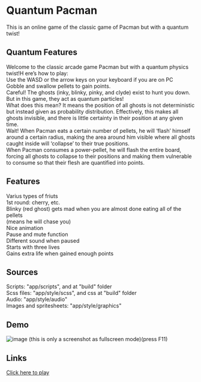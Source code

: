 # Quantum Pacman 

This is an online game of the classic game of Pacman but with a quantum twist!

## Quantum Features
Welcome to the classic arcade game Pacman but with a quantum physics twist!H ere’s how to play:
<br> Use the WASD or the arrow keys on your keyboard if you are on PC
<br> Gobble and swallow pellets to gain points.
<br> Careful! The ghosts (inky, blinky, pinky, and clyde) exist to hunt you down. But in this game, they act as quantum particles!
<br> What does this mean? It means the position of all ghosts is not deterministic but instead given as probability distribution. Effectively, this makes all ghosts invisible, and there is little certainty in their position at any given time.
<br> Wait! When Pacman eats a certain number of pellets, he will ‘flash’ himself around a certain radius, making the area around him visible where all ghosts caught inside will ‘collapse’ to their true positions. 
<br> When Pacman consumes a power-pellet, he will flash the entire board, forcing all ghosts to collapse to their positions and making them vulnerable to consume so that their flesh are quantified into points.


## Features

Varius types of friuts
<br>1st round: cherry, etc.
<br>Blinky (red ghost) gets mad when you are almost done eating all of the pellets
<br>(means he will chase you)
<br>Nice animation
<br>Pause and mute function
<br>Different sound when paused
<br>Starts with three lives
<br>Gains extra life when gained enough points

## Sources

Scripts: "app/scripts", and at "build" folder
<br>Scss files: "app/style/scss", and css at "build" folder
<br>Audio: "app/style/audio"
<br>Images and spritesheets: "app/style/graphics"

## Demo

![image](https://user-images.githubusercontent.com/92959844/152112411-5c52087d-2f2c-49c2-b8df-a2e9bbfc55d5.png)
(this is only a screenshot as fullscreen mode)(press F11)

## Links

[Click here to play](https://nicerwritter27.github.io/web-pacman/)

#
